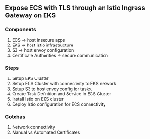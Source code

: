 ## Expose ECS with TLS through an Istio Ingress Gateway on EKS

### Components

1. ECS -> host insecure apps
2. EKS -> host istio infrastructure
3. S3 -> host envoy configuration
4. Certificate Authorities -> secure communication

### Steps

1. Setup EKS Cluster 
1. Setup ECS Cluster with connectivity to EKS network
1. Setup S3 to host envoy config for tasks.
1. Create Task Definition and Service in ECS Cluster
1. Install Istio on EKS cluster
1. Deploy Istio configuration for ECS connectivity

### Gotchas

1. Network connectivity
2. Manual vs Automated Certificates
